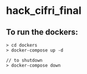 # hack_cifri_final

## To run the dockers:
```
> cd dockers
> docker-compose up -d

// to shutdown
> docker-compose down
```